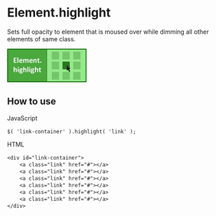 Element.highlight
===========

Sets full opacity to element that is moused over while dimming all other elements of same class.

![Screenshot](http://github.com/subhaze/mootools-element-highlight/raw/master/logo.png)

How to use
----------

JavaScript

	$( 'link-container' ).highlight( 'link' );
	
HTML

	<div id="link-container">
		<a class="link" href="#"></a>
		<a class="link" href="#"></a>
		<a class="link" href="#"></a>
		<a class="link" href="#"></a>
		<a class="link" href="#"></a>
		<a class="link" href="#"></a>
	</div>
